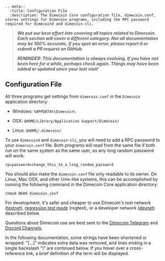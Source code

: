 ```{eval-rst}
.. meta::
  :title: Configuration File
  :description: The Dimecoin Core configuration file, dimecoin.conf, stores settings for Dimecoin programs, including the RPC password required for dimecoind and dimecoin-cli.
```

> ***We put our best effort into covering all topics related to Dimecoin. Each section will cover a different category. Not all documentation may be 100% accurate, if you spot an error, please report it or submit a PR request on GitHub.***
>
> ***REMINDER: This documentation is always evolving. If you have not been here for a while, perhaps check again. Things may have been added or updated since your last visit!***

## Configuration File

All three programs get settings from `dimecoin.conf` in the `Dimecoin` application directory:

* Windows: `%APPDATA%\Dimecoin\`

* OSX: `$HOME/Library/Application Support/Dimecoin/`

* Linux: `$HOME/.dimecoin/`

To use `dimecoind` and `dimecoin-cli`, you will need to add a RPC password to your `dimecoin.conf` file. Both programs will read from the same file if both run on the same system as the same user, so any long random password will work:

```text
rpcpassword=change_this_to_a_long_random_password
```

You should also make the `dimecoin.conf` file only readable to its owner.  On Linux, Mac OSX, and other Unix-like systems, this can be accomplished by running the following command in the Dimecoin Core application directory:

```text
chmod 0600 dimecoin.conf
```

For development, it's safer and cheaper to use Dimecoin's test network ([testnet](../reference/glossary.md#testnet)), [regression test mode](../reference/glossary.md#regression-test-mode) (regtest), or a developer network  ([devnet](../reference/glossary.md#devnet)) described below.

Questions about Dimecoin use are best sent to the [Dimecoin Telegram](https://t.me/Dimecoin/1) and [Discord Channels](https://discord.gg/JqcKF4v).

In the following documentation, some strings have been shortened or wrapped: "[...]" indicates extra data was removed, and lines ending in a single backslash "\\" are continued below. If you hover over a cross-reference link, a brief definition of the term will be displayed.
